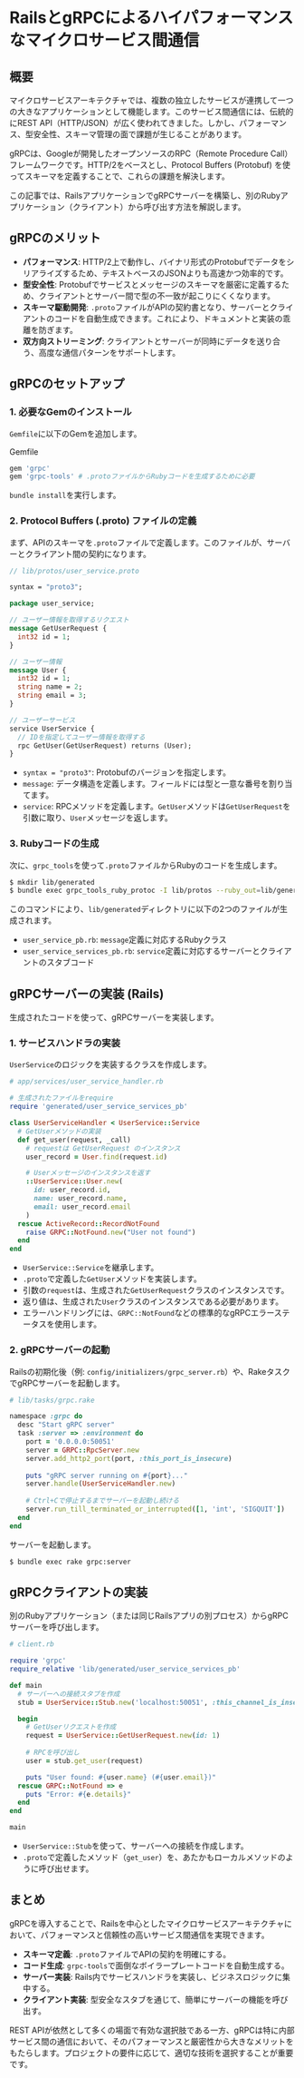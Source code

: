 # RailsとgRPCによるハイパフォーマンスなマイクロサービス間通信

## 概要

マイクロサービスアーキテクチャでは、複数の独立したサービスが連携して一つの大きなアプリケーションとして機能します。このサービス間通信には、伝統的にREST API（HTTP/JSON）が広く使われてきました。しかし、パフォーマンス、型安全性、スキーマ管理の面で課題が生じることがあります。

gRPCは、Googleが開発したオープンソースのRPC（Remote Procedure Call）フレームワークです。HTTP/2をベースとし、Protocol Buffers (Protobuf) を使ってスキーマを定義することで、これらの課題を解決します。

この記事では、RailsアプリケーションでgRPCサーバーを構築し、別のRubyアプリケーション（クライアント）から呼び出す方法を解説します。

## gRPCのメリット

-   **パフォーマンス**: HTTP/2上で動作し、バイナリ形式のProtobufでデータをシリアライズするため、テキストベースのJSONよりも高速かつ効率的です。
-   **型安全性**: Protobufでサービスとメッセージのスキーマを厳密に定義するため、クライアントとサーバー間で型の不一致が起こりにくくなります。
-   **スキーマ駆動開発**: `.proto`ファイルがAPIの契約書となり、サーバーとクライアントのコードを自動生成できます。これにより、ドキュメントと実装の乖離を防ぎます。
-   **双方向ストリーミング**: クライアントとサーバーが同時にデータを送り合う、高度な通信パターンをサポートします。

## gRPCのセットアップ

### 1. 必要なGemのインストール

`Gemfile`に以下のGemを追加します。

Gemfile
```ruby
gem 'grpc'
gem 'grpc-tools' # .protoファイルからRubyコードを生成するために必要
```

`bundle install`を実行します。

### 2. Protocol Buffers (.proto) ファイルの定義

まず、APIのスキーマを`.proto`ファイルで定義します。このファイルが、サーバーとクライアント間の契約になります。

```protobuf
// lib/protos/user_service.proto

syntax = "proto3";

package user_service;

// ユーザー情報を取得するリクエスト
message GetUserRequest {
  int32 id = 1;
}

// ユーザー情報
message User {
  int32 id = 1;
  string name = 2;
  string email = 3;
}

// ユーザーサービス
service UserService {
  // IDを指定してユーザー情報を取得する
  rpc GetUser(GetUserRequest) returns (User);
}
```

-   `syntax = "proto3"`: Protobufのバージョンを指定します。
-   `message`: データ構造を定義します。フィールドには型と一意な番号を割り当てます。
-   `service`: RPCメソッドを定義します。`GetUser`メソッドは`GetUserRequest`を引数に取り、`User`メッセージを返します。

### 3. Rubyコードの生成

次に、`grpc_tools`を使って`.proto`ファイルからRubyのコードを生成します。

```bash
$ mkdir lib/generated
$ bundle exec grpc_tools_ruby_protoc -I lib/protos --ruby_out=lib/generated --grpc_out=lib/generated lib/protos/user_service.proto
```

このコマンドにより、`lib/generated`ディレクトリに以下の2つのファイルが生成されます。

-   `user_service_pb.rb`: `message`定義に対応するRubyクラス
-   `user_service_services_pb.rb`: `service`定義に対応するサーバーとクライアントのスタブコード

## gRPCサーバーの実装 (Rails)

生成されたコードを使って、gRPCサーバーを実装します。

### 1. サービスハンドラの実装

`UserService`のロジックを実装するクラスを作成します。

```ruby
# app/services/user_service_handler.rb

# 生成されたファイルをrequire
require 'generated/user_service_services_pb'

class UserServiceHandler < UserService::Service
  # GetUserメソッドの実装
  def get_user(request, _call)
    # requestは GetUserRequest のインスタンス
    user_record = User.find(request.id)

    # Userメッセージのインスタンスを返す
    ::UserService::User.new(
      id: user_record.id,
      name: user_record.name,
      email: user_record.email
    )
  rescue ActiveRecord::RecordNotFound
    raise GRPC::NotFound.new("User not found")
  end
end
```

-   `UserService::Service`を継承します。
-   `.proto`で定義した`GetUser`メソッドを実装します。
-   引数の`request`は、生成された`GetUserRequest`クラスのインスタンスです。
-   返り値は、生成された`User`クラスのインスタンスである必要があります。
-   エラーハンドリングには、`GRPC::NotFound`などの標準的なgRPCエラーステータスを使用します。

### 2. gRPCサーバーの起動

Railsの初期化後（例: `config/initializers/grpc_server.rb`）や、RakeタスクでgRPCサーバーを起動します。

```ruby
# lib/tasks/grpc.rake

namespace :grpc do
  desc "Start gRPC server"
  task :server => :environment do
    port = '0.0.0.0:50051'
    server = GRPC::RpcServer.new
    server.add_http2_port(port, :this_port_is_insecure)
    
    puts "gRPC server running on #{port}..."
    server.handle(UserServiceHandler.new)
    
    # Ctrl+Cで停止するまでサーバーを起動し続ける
    server.run_till_terminated_or_interrupted([1, 'int', 'SIGQUIT'])
  end
end
```

サーバーを起動します。

```bash
$ bundle exec rake grpc:server
```

## gRPCクライアントの実装

別のRubyアプリケーション（または同じRailsアプリの別プロセス）からgRPCサーバーを呼び出します。

```ruby
# client.rb

require 'grpc'
require_relative 'lib/generated/user_service_services_pb'

def main
  # サーバーへの接続スタブを作成
  stub = UserService::Stub.new('localhost:50051', :this_channel_is_insecure)

  begin
    # GetUserリクエストを作成
    request = UserService::GetUserRequest.new(id: 1)
    
    # RPCを呼び出し
    user = stub.get_user(request)

    puts "User found: #{user.name} (#{user.email})"
  rescue GRPC::NotFound => e
    puts "Error: #{e.details}"
  end
end

main
```

-   `UserService::Stub`を使って、サーバーへの接続を作成します。
-   `.proto`で定義したメソッド（`get_user`）を、あたかもローカルメソッドのように呼び出せます。

## まとめ

gRPCを導入することで、Railsを中心としたマイクロサービスアーキテクチャにおいて、パフォーマンスと信頼性の高いサービス間通信を実現できます。

-   **スキーマ定義**: `.proto`ファイルでAPIの契約を明確にする。
-   **コード生成**: `grpc-tools`で面倒なボイラープレートコードを自動生成する。
-   **サーバー実装**: Rails内でサービスハンドラを実装し、ビジネスロジックに集中する。
-   **クライアント実装**: 型安全なスタブを通じて、簡単にサーバーの機能を呼び出す。

REST APIが依然として多くの場面で有効な選択肢である一方、gRPCは特に内部サービス間の通信において、そのパフォーマンスと厳密性から大きなメリットをもたらします。プロジェクトの要件に応じて、適切な技術を選択することが重要です。
